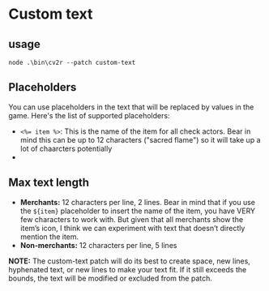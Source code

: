 # Custom text

## usage

```
node .\bin\cv2r --patch custom-text
```

## Placeholders

You can use placeholders in the text that will be replaced by values in the game. Here's the list of supported placeholders:

* `<%= item %>`: This is the name of the item for all check actors. Bear in mind this can be up to 12 characters ("sacred flame") so it will take up a lot of chaarcters potentially
*

## Max text length

* **Merchants:** 12 characters per line, 2 lines. Bear in mind that if you use the `${item}` placeholder to insert the name of the item, you have VERY few characters to work with. But given that all merchants show the item’s icon, I think we can experiment with text that doesn’t directly mention the item.
* **Non-merchants:** 12 characters per line, 5 lines

**NOTE:** The custom-text patch will do its best to create space, new lines, hyphenated text, or new lines to make your text fit. If it still exceeds the bounds, the text will be modified or excluded from the patch.